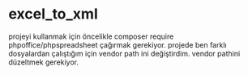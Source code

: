 # excel_to_xml
projeyi kullanmak için öncelikle composer require phpoffice/phpspreadsheet çağırmak gerekiyor.
projede ben farklı dosyalardan çalıştığım için vendor path ini değiştirdim. vendor pathini düzeltmek gerekiyor.
